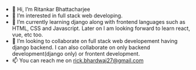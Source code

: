 - 👋 Hi, I’m Ritankar Bhattacharjee
- 👀 I’m interested in full stack web developing.
- 🌱 I’m currently learning django along with frontend languages such as HTML, CSS and Javascript. Later on I am looking forward to learn react, vue, etc too.
- 💞️ I’m looking to collaborate on full stack web developement having django backend. I can also collaborate on only backend development(django only) or frontent development. 
- 📫 You can reach me on rick.bhardwaj27@gmail.com

<!---
rickbhatt/rickbhatt is a ✨ special ✨ repository because its `README.md` (this file) appears on your GitHub profile.
You can click the Preview link to take a look at your changes.
--->
